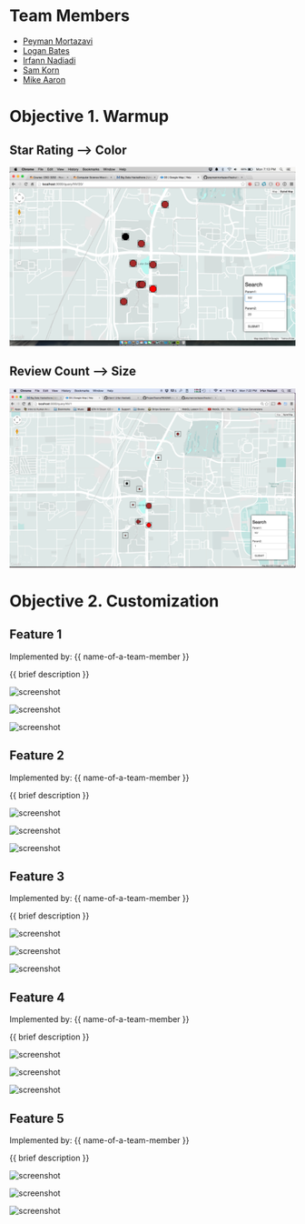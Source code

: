 # Team Members

* [Peyman Mortazavi](https://github.com/peymanmortazavi/)
* [Logan Bates](https://github.com/LoganBates)
* [Irfann Nadiadi](https://github.com/irfann1)
* [Sam Korn](https://github.com/sako0938)
* [Mike Aaron](https://github.com/develra)

# Objective 1. Warmup

## Star Rating --> Color

![screenshot](warmup1.png)

## Review Count --> Size

![screenshot](warmup2.png)

# Objective 2. Customization

## Feature 1

Implemented by: {{ name-of-a-team-member }}

{{ brief description }}

![screenshot](screenshot.png)

![screenshot](screenshot.png)

![screenshot](screenshot.png)

## Feature 2

Implemented by: {{ name-of-a-team-member }}

{{ brief description }}

![screenshot](screenshot.png)

![screenshot](screenshot.png)

![screenshot](screenshot.png)

## Feature 3

Implemented by: {{ name-of-a-team-member }}

{{ brief description }}

![screenshot](screenshot.png)

![screenshot](screenshot.png)

![screenshot](screenshot.png)

## Feature 4

Implemented by: {{ name-of-a-team-member }}

{{ brief description }}

![screenshot](screenshot.png)

![screenshot](screenshot.png)

![screenshot](screenshot.png)


## Feature 5

Implemented by: {{ name-of-a-team-member }}

{{ brief description }}

![screenshot](screenshot.png)

![screenshot](screenshot.png)

![screenshot](screenshot.png)


